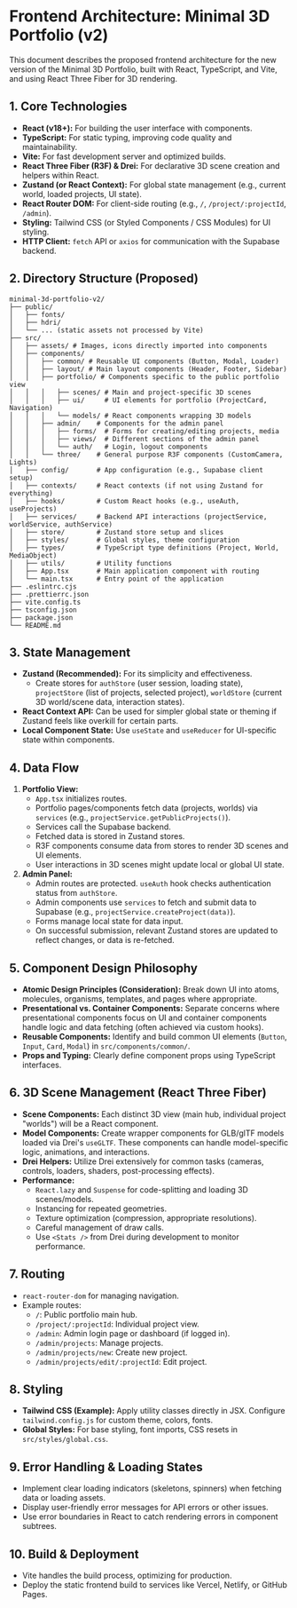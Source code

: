 # Frontend Architecture: Minimal 3D Portfolio (v2)

This document describes the proposed frontend architecture for the new version of the Minimal 3D Portfolio, built with React, TypeScript, and Vite, and using React Three Fiber for 3D rendering.

## 1. Core Technologies

*   **React (v18+):** For building the user interface with components.
*   **TypeScript:** For static typing, improving code quality and maintainability.
*   **Vite:** For fast development server and optimized builds.
*   **React Three Fiber (R3F) & Drei:** For declarative 3D scene creation and helpers within React.
*   **Zustand (or React Context):** For global state management (e.g., current world, loaded projects, UI state).
*   **React Router DOM:** For client-side routing (e.g., `/`, `/project/:projectId`, `/admin`).
*   **Styling:** Tailwind CSS (or Styled Components / CSS Modules) for UI styling.
*   **HTTP Client:** `fetch` API or `axios` for communication with the Supabase backend.

## 2. Directory Structure (Proposed)

```
minimal-3d-portfolio-v2/
├── public/
│   ├── fonts/
│   ├── hdri/
│   └── ... (static assets not processed by Vite)
├── src/
│   ├── assets/ # Images, icons directly imported into components
│   ├── components/
│   │   ├── common/ # Reusable UI components (Button, Modal, Loader)
│   │   ├── layout/ # Main layout components (Header, Footer, Sidebar)
│   │   ├── portfolio/ # Components specific to the public portfolio view
│   │   │   ├── scenes/ # Main and project-specific 3D scenes
│   │   │   ├── ui/     # UI elements for portfolio (ProjectCard, Navigation)
│   │   │   └── models/ # React components wrapping 3D models
│   │   ├── admin/    # Components for the admin panel
│   │   │   ├── forms/  # Forms for creating/editing projects, media
│   │   │   ├── views/  # Different sections of the admin panel
│   │   │   └── auth/   # Login, logout components
│   │   └── three/    # General purpose R3F components (CustomCamera, Lights)
│   ├── config/       # App configuration (e.g., Supabase client setup)
│   ├── contexts/     # React contexts (if not using Zustand for everything)
│   ├── hooks/        # Custom React hooks (e.g., useAuth, useProjects)
│   ├── services/     # Backend API interactions (projectService, worldService, authService)
│   ├── store/        # Zustand store setup and slices
│   ├── styles/       # Global styles, theme configuration
│   ├── types/        # TypeScript type definitions (Project, World, MediaObject)
│   ├── utils/        # Utility functions
│   ├── App.tsx       # Main application component with routing
│   └── main.tsx      # Entry point of the application
├── .eslintrc.cjs
├── .prettierrc.json
├── vite.config.ts
├── tsconfig.json
├── package.json
└── README.md
```

## 3. State Management

*   **Zustand (Recommended):** For its simplicity and effectiveness.
    *   Create stores for `authStore` (user session, loading state), `projectStore` (list of projects, selected project), `worldStore` (current 3D world/scene data, interaction states).
*   **React Context API:** Can be used for simpler global state or theming if Zustand feels like overkill for certain parts.
*   **Local Component State:** Use `useState` and `useReducer` for UI-specific state within components.

## 4. Data Flow

1.  **Portfolio View:**
    *   `App.tsx` initializes routes.
    *   Portfolio pages/components fetch data (projects, worlds) via `services` (e.g., `projectService.getPublicProjects()`).
    *   Services call the Supabase backend.
    *   Fetched data is stored in Zustand stores.
    *   R3F components consume data from stores to render 3D scenes and UI elements.
    *   User interactions in 3D scenes might update local or global UI state.
2.  **Admin Panel:**
    *   Admin routes are protected. `useAuth` hook checks authentication status from `authStore`.
    *   Admin components use `services` to fetch and submit data to Supabase (e.g., `projectService.createProject(data)`).
    *   Forms manage local state for data input.
    *   On successful submission, relevant Zustand stores are updated to reflect changes, or data is re-fetched.

## 5. Component Design Philosophy

*   **Atomic Design Principles (Consideration):** Break down UI into atoms, molecules, organisms, templates, and pages where appropriate.
*   **Presentational vs. Container Components:** Separate concerns where presentational components focus on UI and container components handle logic and data fetching (often achieved via custom hooks).
*   **Reusable Components:** Identify and build common UI elements (`Button`, `Input`, `Card`, `Modal`) in `src/components/common/`.
*   **Props and Typing:** Clearly define component props using TypeScript interfaces.

## 6. 3D Scene Management (React Three Fiber)

*   **Scene Components:** Each distinct 3D view (main hub, individual project "worlds") will be a React component.
*   **Model Components:** Create wrapper components for GLB/glTF models loaded via Drei's `useGLTF`. These components can handle model-specific logic, animations, and interactions.
*   **Drei Helpers:** Utilize Drei extensively for common tasks (cameras, controls, loaders, shaders, post-processing effects).
*   **Performance:**
    *   `React.lazy` and `Suspense` for code-splitting and loading 3D scenes/models.
    *   Instancing for repeated geometries.
    *   Texture optimization (compression, appropriate resolutions).
    *   Careful management of draw calls.
    *   Use `<Stats />` from Drei during development to monitor performance.

## 7. Routing

*   `react-router-dom` for managing navigation.
*   Example routes:
    *   `/`: Public portfolio main hub.
    *   `/project/:projectId`: Individual project view.
    *   `/admin`: Admin login page or dashboard (if logged in).
    *   `/admin/projects`: Manage projects.
    *   `/admin/projects/new`: Create new project.
    *   `/admin/projects/edit/:projectId`: Edit project.

## 8. Styling

*   **Tailwind CSS (Example):** Apply utility classes directly in JSX. Configure `tailwind.config.js` for custom theme, colors, fonts.
*   **Global Styles:** For base styling, font imports, CSS resets in `src/styles/global.css`.

## 9. Error Handling & Loading States

*   Implement clear loading indicators (skeletons, spinners) when fetching data or loading assets.
*   Display user-friendly error messages for API errors or other issues.
*   Use error boundaries in React to catch rendering errors in component subtrees.

## 10. Build & Deployment

*   Vite handles the build process, optimizing for production.
*   Deploy the static frontend build to services like Vercel, Netlify, or GitHub Pages. 